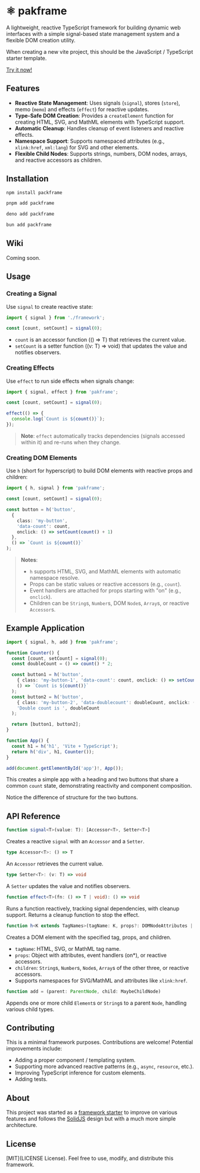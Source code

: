 # ⚛️ pakframe

A lightweight, reactive TypeScript framework for building dynamic web interfaces with a simple signal-based state management system and a flexible DOM creation utility.

When creating a new vite project, this should be the JavaScript / TypeScript starter template.

[Try it now!](https://stackblitz.com/fork/github/thednp/framework-starter)

## Features

- **Reactive State Management**: Uses signals (`signal`), stores (`store`), memo (`memo`) and effects (`effect`) for reactive updates.
- **Type-Safe DOM Creation**: Provides a `createElement` function for creating HTML, SVG, and MathML elements with TypeScript support.
- **Automatic Cleanup**: Handles cleanup of event listeners and reactive effects.
- **Namespace Support**: Supports namespaced attributes (e.g., `xlink:href`, `xml:lang`) for SVG and other elements.
- **Flexible Child Nodes**: Supports strings, numbers, DOM nodes, arrays, and reactive accessors as children.

## Installation

```bash
npm install packframe
```

```bash
pnpm add packframe
```

```bash
deno add packframe
```

```bash
bun add packframe
```

## Wiki
Coming soon.

## Usage

### Creating a Signal

Use `signal` to create reactive state:

```ts
import { signal } from './framework';

const [count, setCount] = signal(0);
```
* `count` is an accessor function (() => T) that retrieves the current value.
* `setCount` is a setter function ((v: T) => void) that updates the value and notifies observers.


### Creating Effects

Use `effect` to run side effects when signals change:

```ts
import { signal, effect } from 'pakframe';

const [count, setCount] = signal(0);

effect(() => {
  console.log(`Count is ${count()}`);
});
```

> **Note**: `effect` automatically tracks dependencies (signals accessed within it) and re-runs when they change.


### Creating DOM Elements

Use `h` (short for hyperscript) to build DOM elements with reactive props and children:

```ts
import { h, signal } from 'pakframe';

const [count, setCount] = signal(0);

const button = h('button', 
  { 
    class: 'my-button', 
    'data-count': count, 
    onclick: () => setCount(count() + 1) 
  },
  () => `Count is ${count()}`
);
```

> **Notes**:
> * `h` supports HTML, SVG, and MathML elements with automatic namespace resolve.
> * Props can be static values or reactive accessors (e.g., `count`).
> * Event handlers are attached for props starting with "on" (e.g., `onclick`).
> * Children can be `String`s, `Number`s, DOM `Node`s, `Array`s, or reactive `Accessor`s.


## Example Application
```ts
import { signal, h, add } from 'pakframe';

function Counter() {
  const [count, setCount] = signal(0);
  const doubleCount = () => count() * 2;

  const button1 = h('button', 
    { class: 'my-button-1', 'data-count': count, onclick: () => setCount(count() + 1) },
    () => `Count is ${count()}`
  );
  const button2 = h('button', 
    { class: 'my-button-2', 'data-doublecount': doubleCount, onclick: () => setCount(count() + 1) },
    'Double count is ', doubleCount
  );

  return [button1, button2];
}

function App() {
  const h1 = h('h1', 'Vite + TypeScript');
  return h('div', h1, Counter());
}

add(document.getElementById('app')!, App());
```

This creates a simple app with a heading and two buttons that share a common `count` state, demonstrating reactivity and component composition.

Notice the difference of structure for the two buttons.


## API Reference
```ts
function signal<T>(value: T): [Accessor<T>, Setter<T>]
```
Creates a reactive `signal` with an `Accessor` and a `Setter`.

```ts
type Accessor<T>: () => T
```
An `Accessor` retrieves the current value.

```ts
type Setter<T>: (v: T) => void
```
A `Setter` updates the value and notifies observers.

```ts
function effect<T>(fn: () => T | void): () => void
```
Runs a function reactively, tracking signal dependencies, with cleanup support.
Returns a cleanup function to stop the effect.

```ts
function h<K extends TagNames>(tagName: K, props?: DOMNodeAttributes | MaybeChildNode, ...children: MaybeChildNode[]): DOMElement
```
Creates a DOM element with the specified tag, props, and children.
* `tagName`: HTML, SVG, or MathML tag name.
* `props`: Object with attributes, event handlers (on*), or reactive accessors.
* `children`: `String`s, `Number`s, `Node`s, `Array`s of the other three, or reactive accessors.
* Supports namespaces for SVG/MathML and attributes like `xlink:href`.

```ts
function add = (parent: ParentNode, child: MaybeChildNode)
```
Appends one or more child `Element`s or `String`s to a parent `Node`, handling various child types.


## Contributing
This is a minimal framework purposes. Contributions are welcome! Potential improvements include:
* Adding a proper component / templating system.
* Supporting more advanced reactive patterns (e.g., `async`, `resource`, etc.).
* Improving TypeScript inference for custom elements.
* Adding tests.


## About
This project was started as a [framework starter](https://github.com/thednp/framework-starter) to improve on various features and follows the [SolidJS](https://solidjs.com) design but with a much more simple architecture.


## License
[MIT](LICENSE License). Feel free to use, modify, and distribute this framework.
